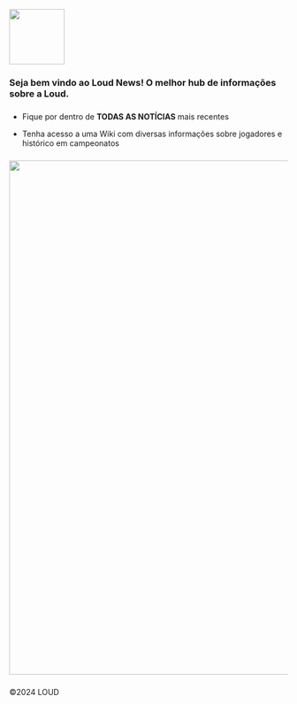 <div align="left">
  <img height="100" src="https://i.imgur.com/WFKjwmK.png"  />
</div>

###

<h3 align="left">Seja bem vindo ao Loud News! O melhor hub de informações sobre a Loud.</h3>

###
<ul>
  <li>
    <p align="left">Fique por dentro de <strong>TODAS AS NOTÍCIAS</strong> mais recentes</p>
  </li>
  <li>
    <p align="left">Tenha acesso a uma Wiki com diversas informações sobre jogadores e histórico em campeonatos</p>
  </li>
</ul>

###

<div align="left">
  <img height="930" border-radius="20px" src="https://i.imgur.com/OUQPZsE.jpeg"  />
</div>

###

<p align="left">&copy2024 LOUD</p>

###
